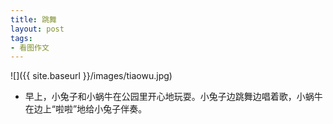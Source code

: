 ```yaml
---
title: 跳舞
layout: post
tags:
- 看图作文
---
```


![]({{ site.baseurl }}/images/tiaowu.jpg)
* 早上，小兔子和小蜗牛在公园里开心地玩耍。小兔子边跳舞边唱着歌，小蜗牛在边上“啦啦”地给小兔子伴奏。
